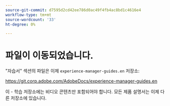 ```yaml
---
source-git-commit: d7595d2cd42ee786d0ac49f4fb4ac8bd1c4616e4
workflow-type: tm+mt
source-wordcount: '33'
ht-degree: 0%

---
```

# 파일이 이동되었습니다.

&quot;자습서&quot; 섹션의 파일은 이제 `experience-manager-guides.en` 저장소:

<https://git.corp.adobe.com/AdobeDocs/experience-manager-guides.en>

이 - 학습 저장소에는 비디오 콘텐츠만 포함되어야 합니다. 모든 제품 설명서는 이제 다른 저장소에 있습니다.
